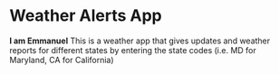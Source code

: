 # Weather Alerts App
**I am Emmanuel**
This is a weather app that gives updates and weather reports for different states by entering the state codes (i.e. MD for Maryland, CA for California)
